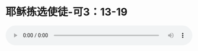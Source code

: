 # 耶稣拣选使徒-可3：13-19

<audio style="width: 100%;" preload="false" controls controlslist="nodownload"><source src="//cdn.wechat.edu.pl/audio/mp3/old/24552.mp3" type="audio/mpeg">Your browser does not support the audio element.</audio>


